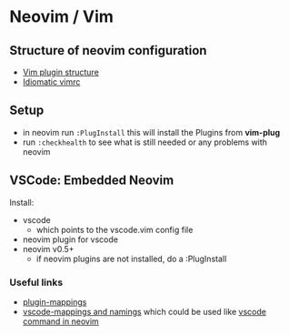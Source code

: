 # Neovim / Vim

## Structure of neovim configuration

- [Vim plugin structure](https://learnvimscriptthehardway.stevelosh.com/chapters/42.html)
- [Idiomatic vimrc](https://github.com/romainl/idiomatic-vimrc)


## Setup

- in neovim run `:PlugInstall` this will install the Plugins from **vim-plug**
- run `:checkhealth` to see what is still needed or any problems with neovim


## VSCode: Embedded Neovim

Install:
- vscode
  - which points to the vscode.vim config file
- neovim plugin for vscode
- neovim v0.5+
  - if neovim plugins are not installed, do a :PlugInstall


### Useful links

- [plugin-mappings](https://github.com/asvetliakov/vscode-neovim#vscode-specific-features-and-differences)
- [vscode-mappings and namings](https://code.visualstudio.com/docs/getstarted/keybindings#_rich-languages-editing) which could be used like [vscode command in neovim](https://github.com/asvetliakov/vscode-neovim#invoking-vscode-actions-from-neovim)
